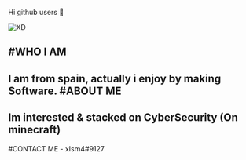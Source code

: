 Hi github users 👋

![XD](https://user-images.githubusercontent.com/76608233/111705165-9724fc00-8840-11eb-8d6e-c568082c31ad.PNG)

#WHO I AM
-
I am from spain, actually i enjoy by making Software.
#ABOUT ME
-
Im interested & stacked on CyberSecurity (On minecraft)
-
#CONTACT ME - xIsm4#9127
